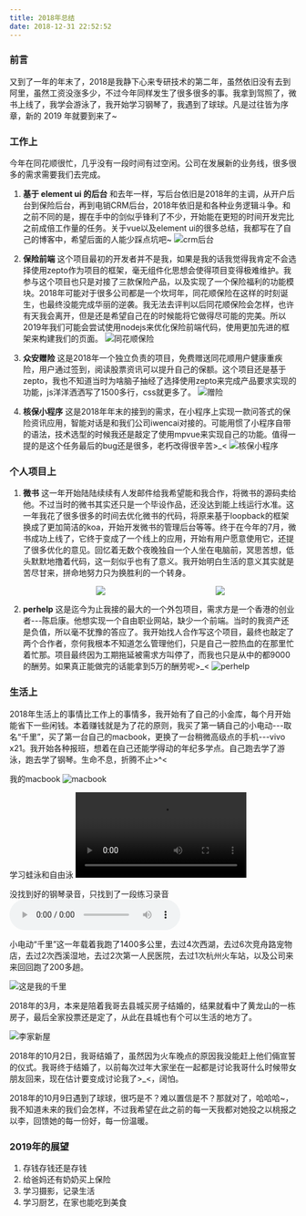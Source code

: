 ```yaml
---
title: 2018年总结
date: 2018-12-31 22:52:52
---
```


### 前言
又到了一年的年末了，2018是我静下心来专研技术的第二年，虽然依旧没有去到阿里，虽然工资没涨多少，不过今年同样发生了很多很多的事。我拿到驾照了，微书上线了，我学会游泳了，我开始学习钢琴了，我遇到了球球。凡是过往皆为序章，新的 2019 年就要到来了~

### 工作上
今年在同花顺很忙，几乎没有一段时间有过空闲。公司在发展新的业务线，很多很多的需求需要我们去完成。
1. **基于 element ui 的后台**
和去年一样，写后台依旧是2018年的主调，从开户后台到保险后台，再到电销CRM后台，2018年依旧是和各种业务逻辑斗争。和之前不同的是，握在手中的剑似乎锋利了不少，开始能在更短的时间开发完比之前成倍工作量的任务。关于vue以及element ui的很多总结，我都写在了自己的博客中，希望后面的人能少踩点坑吧~
![crm后台](https://fs.andylistudio.com/1548990199725.png)

2. **保险前端**
这个项目最初的开发者并不是我，如果是我的话我觉得我肯定不会选择使用zepto作为项目的框架，毫无组件化思想会使得项目变得极难维护。我参与这个项目也只是对接了三款保险产品，以及实现了一个保险福利的功能模块。2018年可能对于很多公司都是一个坎坷年，同花顺保险在这样的时刻诞生，也最终没能完成华丽的逆袭。我无法去评判以后同花顺保险会怎样，也许有天我会离开，但是还是希望自己在的时候能将它做得尽可能的完美。所以2019年我们可能会尝试使用nodejs来优化保险前端代码，使用更加先进的框架来构建我们的页面。
![同花顺保险](https://fs.andylistudio.com/1548990561831.png)

3. **众安赠险**
这是2018年一个独立负责的项目，免费赠送同花顺用户健康重疾险，用户通过签到，阅读股票资讯可以提升自己的保额。这个项目还是基于zepto，我也不知道当时为啥脑子抽经了选择使用zepto来完成产品要求实现的功能，js洋洋洒洒写了1500多行，css就更多了。
![赠险](https://fs.andylistudio.com/1548990646551.png)


4. **核保小程序**
这是2018年年末的接到的需求，在小程序上实现一款问答式的保险资讯应用，智能对话是和我们公司iwencai对接的。可能用惯了小程序自带的语法，技术选型的时候我还是敲定了使用mpvue来实现自己的功能。值得一提的是这个任务最后的bug还是很多，老朽改得很辛苦>_<
![核保小程序](https://fs.andylistudio.com/1548990825318.png)


### 个人项目上
1. **微书**
这一年开始陆陆续续有人发邮件给我希望能和我合作，将微书的源码卖给他。不过当时的微书其实还只是一个毕设作品，还没达到能上线运行水准。这一年我花了很多很多的时间去优化微书的代码，将原来基于loopback的框架换成了更加简洁的koa，开始开发微书的管理后台等等。终于在今年的7月，微书成功上线了，它终于变成了一个线上的应用，开始有用户愿意使用它，还提了很多优化的意见。回忆着无数个夜晚独自一个人坐在电脑前，冥思苦想，低头默默地撸着代码，这一刻似乎也有了意义。我开始明白生活的意义其实就是苦尽甘来，拼命地努力只为换胜利的一个转身。
<div style="display: flex; flex-flow: row nowrap; justify-content: center; align-items: center; width: 100%; overflow-x: auto; letter-spacing: 10px">
    <img style="flex: 1; margin-right: 10px; min-width: 200px" src="https://fs.andylistudio.com/1548990964344.jpeg" />
    <img style="flex: 1; margin-right: 10px; min-width: 200px" src="https://fs.andylistudio.com/1548990961838.jpeg" />
    <img style="flex: 1; min-width: 200px" src="https://fs.andylistudio.com/1548990959398.jpeg" />
</div>

2. **perhelp**
这是迄今为止我接的最大的一个外包项目，需求方是一个香港的创业者---陈启康。他想实现一个自由职业网站，缺少一个前端。当时的我资产还是负值，所以毫不犹豫的答应了。我开始找人合作写这个项目，最终也敲定了两个合作者，奈何我根本不知道怎么管理他们，只是自己一腔热血的在那里忙着忙那。项目最终因为工期拖延被需求方叫停了，而我也只是从中的都9000的酬劳。如果真正能做完的话能拿到5万的酬劳呢>_<
![perhelp](https://fs.andylistudio.com/1548991365197.png)

### 生活上
2018年生活上的事情比工作上的事情多，我开始有了自己的小金库，每个月开始能省下一些闲钱。本着赚钱就是为了花的原则，我买了第一辆自己的小电动---取名“千里”，买了第一台自己的macbook，更换了一台稍微高级点的手机---vivo x21。我开始各种报班，想着在自己还能学得动的年纪多学点。自己跑去学了游泳，跑去学了钢琴。生命不息，折腾不止>^<

我的macbook
![macbook](https://fs.andylistudio.com/1548997199619.jpeg)

学习蛙泳和自由泳
<video src="https://fs.andylistudio.com/1548996676146.mp4" controls></video>

没找到好的钢琴录音，只找到了一段练习录音
<audio src="https://fs.andylistudio.com/1548996316939.m4a" controls></audio>

小电动“千里”这一年载着我跑了1400多公里，去过4次西湖，去过6次竞舟路宠物店，去过2次西溪湿地，去过2次第一人民医院，去过1次杭州火车站，以及公司来来回回跑了200多趟。

![这是我的千里](https://fs.andylistudio.com/1548996507610.png)

2018年的3月，本来是陪着我哥去县城买房子结婚的，结果就看中了黄龙山的一栋房子，最后全家投票还是定了，从此在县城也有个可以生活的地方了。

![李家新屋](https://fs.andylistudio.com/1548996546995.png)

2018年的10月2日，我哥结婚了，虽然因为火车晚点的原因我没能赶上他们倆宣誓的仪式。我哥终于结婚了，以前每次过年大家坐在一起都是讨论我哥什么时候带女朋友回来，现在估计要变成讨论我了>_<，阔怕。

2018年的10月9日遇到了球球，很巧是不？难以置信是不？那就对了，哈哈哈~，我不知道未来的我们会怎样，不过我希望在此之前的每一天我都对她投之以桃报之以李，回馈她的每一份好，每一份温暖。

### 2019年的展望
1. 存钱存钱还是存钱
2. 给爸妈还有奶奶买上保险
3. 学习摄影，记录生活
4. 学习厨艺，在家也能吃到美食



